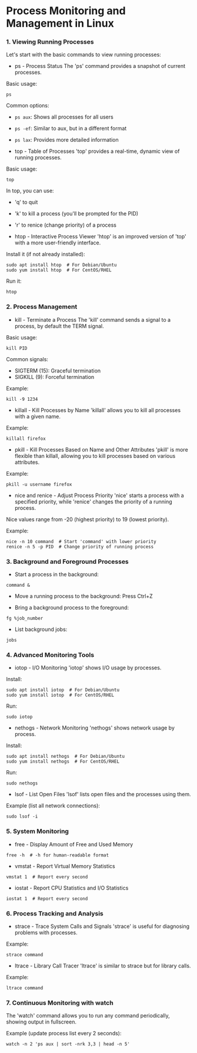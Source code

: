 # Process Monitoring and Management in Linux

### 1. Viewing Running Processes

Let's start with the basic commands to view running processes:

- ps - Process Status
The 'ps' command provides a snapshot of current processes.

Basic usage:
```
ps
```

Common options:
- `ps aux`: Shows all processes for all users
- `ps -ef`: Similar to aux, but in a different format
- `ps lax`: Provides more detailed information

- top - Table of Processes
'top' provides a real-time, dynamic view of running processes.

Basic usage:
```
top
```

In top, you can use:
- 'q' to quit
- 'k' to kill a process (you'll be prompted for the PID)
- 'r' to renice (change priority) of a process

- htop - Interactive Process Viewer
'htop' is an improved version of 'top' with a more user-friendly interface.

Install it (if not already installed):
```
sudo apt install htop  # For Debian/Ubuntu
sudo yum install htop  # For CentOS/RHEL
```

Run it:
```
htop
```

### 2. Process Management

- kill - Terminate a Process
The 'kill' command sends a signal to a process, by default the TERM signal.

Basic usage:
```
kill PID
```

Common signals:
- SIGTERM (15): Graceful termination
- SIGKILL (9): Forceful termination

Example:
```
kill -9 1234
```

- killall - Kill Processes by Name
'killall' allows you to kill all processes with a given name.

Example:
```
killall firefox
```

- pkill - Kill Processes Based on Name and Other Attributes
'pkill' is more flexible than killall, allowing you to kill processes based on various attributes.

Example:
```
pkill -u username firefox
```

- nice and renice - Adjust Process Priority
'nice' starts a process with a specified priority, while 'renice' changes the priority of a running process.

Nice values range from -20 (highest priority) to 19 (lowest priority).

Example:
```
nice -n 10 command  # Start 'command' with lower priority
renice -n 5 -p PID  # Change priority of running process
```

### 3. Background and Foreground Processes

- Start a process in the background:
```
command &
```

- Move a running process to the background:
Press Ctrl+Z

- Bring a background process to the foreground:
```
fg %job_number
```

- List background jobs:
```
jobs
```

### 4. Advanced Monitoring Tools

- iotop - I/O Monitoring
'iotop' shows I/O usage by processes.

Install:
```
sudo apt install iotop  # For Debian/Ubuntu
sudo yum install iotop  # For CentOS/RHEL
```

Run:
```
sudo iotop
```

- nethogs - Network Monitoring
'nethogs' shows network usage by process.

Install:
```
sudo apt install nethogs  # For Debian/Ubuntu
sudo yum install nethogs  # For CentOS/RHEL
```

Run:
```
sudo nethogs
```

- lsof - List Open Files
'lsof' lists open files and the processes using them.

Example (list all network connections):
```
sudo lsof -i
```

### 5. System Monitoring

- free - Display Amount of Free and Used Memory
```
free -h  # -h for human-readable format
```

- vmstat - Report Virtual Memory Statistics
```
vmstat 1  # Report every second
```

- iostat - Report CPU Statistics and I/O Statistics
```
iostat 1  # Report every second
```

### 6. Process Tracking and Analysis

- strace - Trace System Calls and Signals
'strace' is useful for diagnosing problems with processes.

Example:
```
strace command
```

- ltrace - Library Call Tracer
'ltrace' is similar to strace but for library calls.

Example:
```
ltrace command
```

### 7. Continuous Monitoring with watch

The 'watch' command allows you to run any command periodically, showing output in fullscreen.

Example (update process list every 2 seconds):
```
watch -n 2 'ps aux | sort -nrk 3,3 | head -n 5'
```
